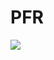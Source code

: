 # PFR
<img src='https://drive.google.com/file/d/1dgqoD7bc9u85LYxUPpzeXxiPxxgaWtGU/view?usp=sharing'>
